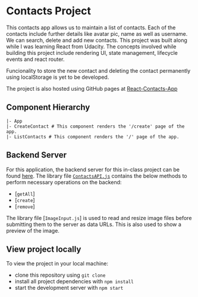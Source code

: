 # Contacts Project

This contacts app allows us to maintain a list of contacts. Each of the contacts include further details like avatar pic, name as well as username. We can search, delete and add new contacts. This project was built along while I was learning React from Udacity. The concepts involved while building this project include rendering UI, state management, lifecycle events and react router. 

Funcionality to store the new contact and deleting the contact permanently using localStorage is yet to be developed.

The project is also hosted using GitHub pages at [React-Contacts-App](https://sitansusubudhi.github.io/React-Contacts-App/)

## Component Hierarchy

```
|- App
|- CreateContact # This component renders the '/create' page of the app.
|- ListContacts # This component renders the '/' page of the app.
```

## Backend Server

For this application, the backend server for this in-class project can be found [here](https://github.com/sitansusubudhi/reactnd-contacts-server). The library file [`ContactsAPI.js`](src/utils/ContactsAPI.js) contains the below methods to perform necessary operations on the backend:

* [`getAll`]
* [`create`]
* [`remove`]

The library file [`ImageInput.js`] is used to read and resize image files before submitting them to the server as data URLs. This is also used to show a preview of the image.

## View project locally

To view the project in your local machine:

* clone this repository using `git clone `
* install all project dependencies with `npm install`
* start the development server with `npm start`




